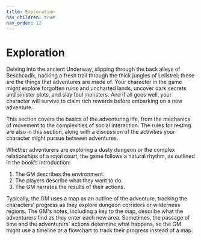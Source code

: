```yaml
---
title: Exploration
has_children: true
nav_order: 12
---
```


# Exploration
Delving into the ancient Underway, slipping through the back alleys of Beschcadik, hacking a fresh trail through the thick jungles of Lelistrel; these are the things that adventures are made of. Your character in the game might explore forgotten ruins and uncharted lands, uncover dark secrets and sinister plots, and slay foul monsters. And if all goes well, your character will survive to claim rich rewards before embarking on a new adventure.

This section covers the basics of the adventuring life, from the mechanics of movement to the complexities of social interaction. The rules for resting are also in this section, along with a discussion of the activities your character might pursue between adventures.

Whether adventurers are exploring a dusty dungeon or the complex relationships of a royal court, the game follows a natural rhythm, as outlined in the book’s introduction:
1. The GM describes the environment.
2. The players describe what they want to do.
2. The GM narrates the results of their actions.

Typically, the GM uses a map as an outline of the adventure, tracking the characters' progress as they explore dungeon corridors or wilderness regions. The GM's notes, including a key to the map, describe what the adventurers find as they enter each new area. Sometimes, the passage of time and the adventurers' actions determine what happens, so the GM might use a timeline or a flowchart to track their progress instead of a map.